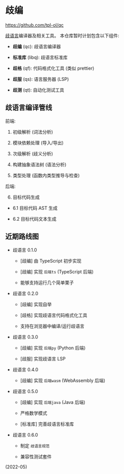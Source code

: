 # 歧编

<https://github.com/tpl-ol/qc>

[歧语言](https://github.com/tpl-ol/q)编译器及相关工具。
本仓库暂时计划包含以下组件:

+ **歧编** (qc): 歧语言编译器

+ **标准库** (libq): 歧语言标准库

+ **歧格** (qf): 代码格式化工具 (类似 prettier)

+ **歧服** (qs): 语言服务器 (LSP)

+ **歧测** (qt): 自动化测试工具


## 歧语言编译管线

前端:

1. 初级解析 (词法分析)

2. 模块依赖处理 (导入/导出)

3. 次级解析 (歧义分析)

4. 构建抽象语法树 (语法分析)

5. 类型处理 (函数内类型推导与检查)

后端:

6. 目标代码生成

  + 6.1 目标代码 AST 生成

  + 6.2 目标代码文本生成


## 近期路线图

+ 歧语言 0.1.0

  - [歧编] 由 TypeScript 初步实现

  - [歧编] 实现 `后端ts` (TypeScript 后端)

  - 能够支持运行几个简单栗子

+ 歧语言 0.2.0

  - [歧编] 实现自举

  - [歧格] 实现歧语言代码格式化工具

  - 支持在浏览器中编译/运行歧语言

+ 歧语言 0.3.0

  - [歧编] 实现 `后端py` (Python 后端)

  - [歧服] 实现歧语言 LSP

+ 歧语言 0.4.0

  - [歧编] 实现 `后端wasm` (WebAssembly 后端)

+ 歧语言 0.5.0

  - [歧编] 实现 `后端java` (Java 后端)

  - 严格数学模式

  - [标准库] 完善歧语言标准库

+ 歧语言 0.6.0

  - 制定 `歧语言规范`

  - 兼容性测试套件


(2022-05)
